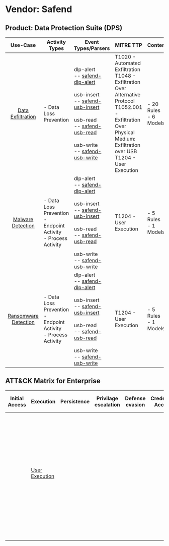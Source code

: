 Vendor: Safend
==============
Product: Data Protection Suite (DPS)
------------------------------------
|                              Use-Case                               | Activity Types                                                      | Event Types/Parsers                                                                                                                                                                                                                                                                                                                                                  | MITRE TTP                                                                                                                                                                              | Content                    |
|:-------------------------------------------------------------------:| ------------------------------------------------------------------- | -------------------------------------------------------------------------------------------------------------------------------------------------------------------------------------------------------------------------------------------------------------------------------------------------------------------------------------------------------------------- | -------------------------------------------------------------------------------------------------------------------------------------------------------------------------------------- | -------------------------- |
|    [Data Exfiltration](../UseCases/usecase_data_exfiltration.md)    | - Data Loss Prevention                                              |  dlp-alert<br> -- [safend-dlp-alert](../Parsers/parserContent_safend-dlp-alert.md)<br><br> usb-insert<br> -- [safend-usb-insert](../Parsers/parserContent_safend-usb-insert.md)<br><br> usb-read<br> -- [safend-usb-read](../Parsers/parserContent_safend-usb-read.md)<br><br> usb-write<br> -- [safend-usb-write](../Parsers/parserContent_safend-usb-write.md)<br> | T1020 - Automated Exfiltration<br>T1048 - Exfiltration Over Alternative Protocol<br>T1052.001 - Exfiltration Over Physical Medium: Exfiltration over USB<br>T1204 - User Execution<br> |  - 20 Rules<br> - 6 Models |
|    [Malware Detection](../UseCases/usecase_malware_detection.md)    | - Data Loss Prevention<br>- Endpoint Activity<br>- Process Activity |  dlp-alert<br> -- [safend-dlp-alert](../Parsers/parserContent_safend-dlp-alert.md)<br><br> usb-insert<br> -- [safend-usb-insert](../Parsers/parserContent_safend-usb-insert.md)<br><br> usb-read<br> -- [safend-usb-read](../Parsers/parserContent_safend-usb-read.md)<br><br> usb-write<br> -- [safend-usb-write](../Parsers/parserContent_safend-usb-write.md)<br> | T1204 - User Execution<br>                                                                                                                                                             |  - 5 Rules<br> - 1 Models  |
| [Ransomware Detection](../UseCases/usecase_ransomware_detection.md) | - Data Loss Prevention<br>- Endpoint Activity<br>- Process Activity |  dlp-alert<br> -- [safend-dlp-alert](../Parsers/parserContent_safend-dlp-alert.md)<br><br> usb-insert<br> -- [safend-usb-insert](../Parsers/parserContent_safend-usb-insert.md)<br><br> usb-read<br> -- [safend-usb-read](../Parsers/parserContent_safend-usb-read.md)<br><br> usb-write<br> -- [safend-usb-write](../Parsers/parserContent_safend-usb-write.md)<br> | T1204 - User Execution<br>                                                                                                                                                             |  - 5 Rules<br> - 1 Models  |

ATT&CK Matrix for Enterprise
----------------------------
| Initial Access | Execution                                                           | Persistence | Privilage escalation | Defense evasion | Credential Access | Discovery | Lateral Movement | Collection | Command and Control | Exfiltration                                                                                                                                                                                                                                                                                                                                                                  | Impact |
| -------------- | ------------------------------------------------------------------- | ----------- | -------------------- | --------------- | ----------------- | --------- | ---------------- | ---------- | ------------------- | ----------------------------------------------------------------------------------------------------------------------------------------------------------------------------------------------------------------------------------------------------------------------------------------------------------------------------------------------------------------------------- | ------ |
|                | [User Execution](https://attack.mitre.org/techniques/T1204)<br><br> |             |                      |                 |                   |           |                  |            |                     | [Exfiltration Over Alternative Protocol](https://attack.mitre.org/techniques/T1048)<br><br>[Exfiltration Over Physical Medium: Exfiltration over USB](https://attack.mitre.org/techniques/T1052/001)<br><br>[Exfiltration Over Physical Medium](https://attack.mitre.org/techniques/T1052)<br><br>[Automated Exfiltration](https://attack.mitre.org/techniques/T1020)<br><br> |        |
